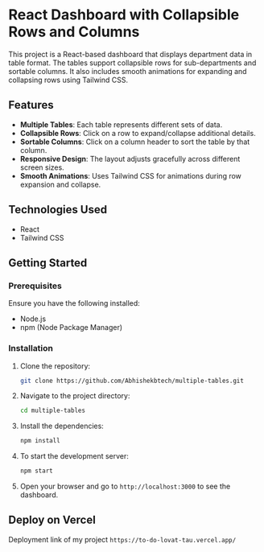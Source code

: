 # React Dashboard with Collapsible Rows and Columns

This project is a React-based dashboard that displays department data in table format. The tables support collapsible rows for sub-departments and sortable columns. It also includes smooth animations for expanding and collapsing rows using Tailwind CSS.

## Features

- **Multiple Tables**: Each table represents different sets of data.
- **Collapsible Rows**: Click on a row to expand/collapse additional details.
- **Sortable Columns**: Click on a column header to sort the table by that column.
- **Responsive Design**: The layout adjusts gracefully across different screen sizes.
- **Smooth Animations**: Uses Tailwind CSS for animations during row expansion and collapse.

## Technologies Used

- React
- Tailwind CSS

## Getting Started

### Prerequisites

Ensure you have the following installed:

- Node.js
- npm (Node Package Manager)

### Installation

1. Clone the repository:
   ```bash
   git clone https://github.com/Abhishekbtech/multiple-tables.git
   ```

2. Navigate to the project directory:
    ```bash
    cd multiple-tables
    ```

3. Install the dependencies:
    ```bash
    npm install
    ```

4. To start the development server:
    ```bash
    npm start
    ```

5. Open your browser and go to `http://localhost:3000` to see the dashboard.

## Deploy on Vercel

Deployment link of my project `https://to-do-lovat-tau.vercel.app/`
